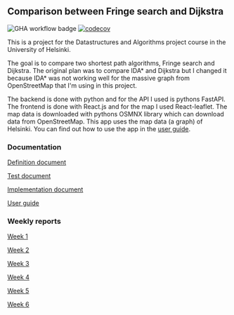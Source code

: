 ## Comparison between Fringe search and Dijkstra

![GHA workflow badge](https://github.com/roosahut/tiralabra/workflows/CI/badge.svg)
[![codecov](https://codecov.io/gh/roosahut/tiralabra/branch/main/graph/badge.svg?token=HY1aerZ5ob)](https://codecov.io/gh/roosahut/tiralabra)

This is a project for the Datastructures and Algorithms project course in the University of Helsinki.

The goal is to compare two shortest path algorithms, Fringe search and Dijkstra. The original plan was to compare IDA* and Dijkstra but I changed it because IDA* was not working well for the massive graph from OpenStreetMap that I'm using in this project.

The backend is done with python and for the API I used is pythons FastAPI. The frontend is done with React.js and for the map I used React-leaflet.
The map data is downloaded with pythons OSMNX library which can download data from OpenStreetMap. This app uses the map data (a graph) of Helsinki. You can find out how to use the app in the [user guide](https://github.com/roosahut/tiralabra/blob/main/documentation/user_guide.md).

### Documentation

[Definition document](https://github.com/roosahut/tiralabra/blob/main/documentation/definitiondocument.md)

[Test document](https://github.com/roosahut/tiralabra/blob/main/documentation/test_document.md)

[Implementation document](https://github.com/roosahut/tiralabra/blob/main/documentation/implementation_document.md)

[User guide](https://github.com/roosahut/tiralabra/blob/main/documentation/user_guide.md)

### Weekly reports

[Week 1](https://github.com/roosahut/tiralabra/blob/main/documentation/weeklyreports/weeklyreport1.md)

[Week 2](https://github.com/roosahut/tiralabra/blob/main/documentation/weeklyreports/weeklyreport2.md)

[Week 3](https://github.com/roosahut/tiralabra/blob/main/documentation/weeklyreports/weeklyreport3.md)

[Week 4](https://github.com/roosahut/tiralabra/blob/main/documentation/weeklyreports/weeklyreport4.md)

[Week 5](https://github.com/roosahut/tiralabra/blob/main/documentation/weeklyreports/weeklyreport5.md)

[Week 6](https://github.com/roosahut/tiralabra/blob/main/documentation/weeklyreports/weeklyreport6.md)
